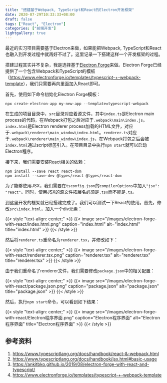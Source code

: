 ```yaml
---
title: "搭建基于Webpack, TypeScript和React的Electron开发框架"
date: 2020-07-29T10:33:33+08:00
draft: false
tags: ["React", "Electron"]
categories: ["前端开发"]
lightgallery: true
---
```


最近的实习项目需要基于Electron来做，如果能把Webpack, TypeScript和React也融入到开发过程中就再好不过了。这里记录一下搭建这样一个开发框架的过程。

<!--more-->

搭建过程其实并不复杂，我是选择基于[Electron Forge](https://www.electronforge.io/)来做。Electron Forge已经提供了一个包含Webpack和TypeScript的模板（<https://www.electronforge.io/templates/typescript-+-webpack-template>），我们只需要再向里面加入React即可。

首先，使用如下命令初始化Electron Forge模板：

```
npx create-electron-app my-new-app --template=typescript-webpack
```

在生成的项目目录中，`src`目录对应着源文件，其中`index.ts`是Electron main process的代码，在Webpack打包之后对应于`.webpack\main\index.js`。`index.html`是Electron renderer process加载的HTML文件，对应于`.webpack\renderer\main_window\index.html`。`renderer.ts`对应于`.webpack\renderer\main_window\index.js`，在Webpack打包之后会被`index.html`通过script标签引入。在项目目录中执行`npm start`就可以启动Electron程序。

接下来，我们需要安装React相关的依赖：

```
npm install --save react react-dom
npm install --save-dev @types/react @types/react-dom
```

为了能够使用JSX，我们需要在`tsconfig.json`的`compilerOptions`中加入`"jsx": "react"`。同时，使用JSX的源文件拓展名必须是`.tsx`而不能是`.ts`。

到这里开发的框架就已经搭建完成了。我们可以测试一下React的使用。首先，修改`src\index.html`，加入一个div元素：

{{< style "text-align: center;" >}}
{{< image src="/images/electron-forge-with-react/index.html.png" caption="index.html" alt="index.html" title="index.html" >}}
{{< /style >}}

然后将`renderer.ts`重命名为`renderer.tsx`，并修改如下：

{{< style "text-align: center;" >}}
{{< image src="/images/electron-forge-with-react/renderer.tsx.png" caption="renderer.tsx" alt="renderer.tsx" title="renderer.tsx" >}}
{{< /style >}}

由于我们重命名了renderer文件，我们需要修改`package.json`中的相关配置：

{{< style "text-align: center;" >}}
{{< image src="/images/electron-forge-with-react/package.json.png" caption="package.json" alt="package.json" title="package.json" >}}
{{< /style >}}

然后，执行`npm start`命令，可以看到如下结果：

{{< style "text-align: center;" >}}
{{< image src="/images/electron-forge-with-react/Electron程序界面.png" caption="Electron程序界面" alt="Electron程序界面" title="Electron程序界面" >}}
{{< /style >}}

## 参考资料

1. <https://www.typescriptlang.org/docs/handbook/react-&-webpack.html>
2. <https://www.typescriptlang.org/docs/handbook/jsx.html#basic-usage>
3. <https://ankitbko.github.io/2019/08/electron-forge-with-react-and-typescript/>
4. <https://www.electronforge.io/templates/typescript-+-webpack-template>
